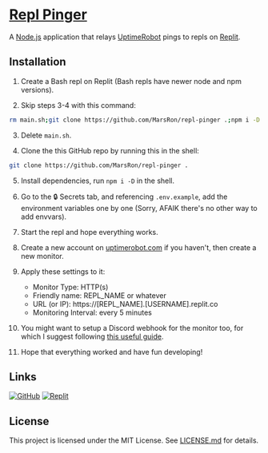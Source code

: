 # [Repl Pinger](https://github.com/MarsRon/repl-pinger)

A [Node.js](https://nodejs.org) application that relays [UptimeRobot](https://uptimerobot.com) pings to repls on [Replit](https://replit.com).



## Installation

1. Create a Bash repl on Replit (Bash repls have newer node and npm versions).

2. Skip steps 3-4 with this command:
```sh
rm main.sh;git clone https://github.com/MarsRon/repl-pinger .;npm i -D
```

3. Delete `main.sh`.

4. Clone the this GitHub repo by running this in the shell:
```sh
git clone https://github.com/MarsRon/repl-pinger .
```

5. Install dependencies, run `npm i -D` in the shell.

6. Go to the 🔒 Secrets tab, and referencing `.env.example`, add the environment variables one by one (Sorry, AFAIK there's no other way to add envvars).

7. Start the repl and hope everything works.

8. Create a new account on [uptimerobot.com](https://uptimerobot.com/signUp?ref=website-header) if you haven't, then create a new monitor.

9. Apply these settings to it:
   - Monitor Type: HTTP(s)
   - Friendly name: REPL_NAME or whatever
   - URL (or IP): https://[REPL_NAME].[USERNAME].replit.co
   - Monitoring Interval: every 5 minutes

10. You might want to setup a Discord webhook for the monitor too, for which I suggest following [this useful guide](https://gist.github.com/Log1x/af2c1a9613d155477295f20eece406a3).

11. Hope that everything worked and have fun developing!



## Links

[![GitHub](https://img.shields.io/badge/Github-%23181711.svg?logo=github&style=flat-square&logoColor=white "GitHub")](https://github.com/MarsRon/repl-pinger#readme)
[![Replit](https://img.shields.io/badge/Replit-%23667881.svg?&logo=repl.it&style=flat-square&logoColor=white "Replit")](https://replit.com/@MarsRon/repl-pinger)



## License

This project is licensed under the MIT License. See [LICENSE.md](https://github.com/MarsRon/repl-pinger/blob/master/LICENSE.md) for details.

